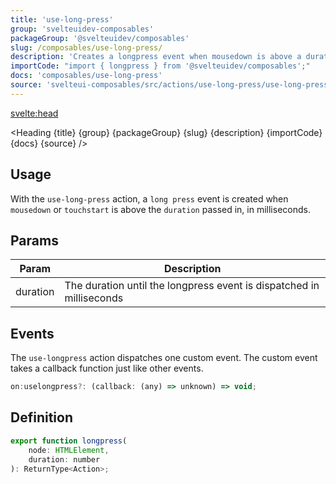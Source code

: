 ```yaml
---
title: 'use-long-press'
group: 'svelteuidev-composables'
packageGroup: '@svelteuidev/composables'
slug: /composables/use-long-press/
description: 'Creates a longpress event when mousedown is above a duration in milliseconds'
importCode: "import { longpress } from '@svelteuidev/composables';"
docs: 'composables/use-long-press'
source: 'svelteui-composables/src/actions/use-long-press/use-long-press.ts'
---
```


<script>
    import { Demo, ComposableDemos } from '@svelteuidev/demos';
	import { Heading } from "$lib/components";
  	import { base } from '$app/paths';
</script>

<svelte:head>

  <title>{title} - SvelteUI</title>
</svelte:head>

<Heading {title} {group} {packageGroup} {slug} {description} {importCode} {docs} {source} />

## Usage

With the `use-long-press` action, a `long press` event is created when `mousedown` or `touchstart` is above the `duration` passed in, in milliseconds.

<Demo demo={ComposableDemos.useLongPressDemo.usage} />

## Params

| Param    | Description                                                          |
| -------- | -------------------------------------------------------------------- |
| duration | The duration until the longpress event is dispatched in milliseconds |

## Events

The `use-longpress` action dispatches one custom event. The custom event takes a callback function just like other events.

```js
on:uselongpress?: (callback: (any) => unknown) => void;
```

## Definition

```js
export function longpress(
	node: HTMLElement,
	duration: number
): ReturnType<Action>;
```
